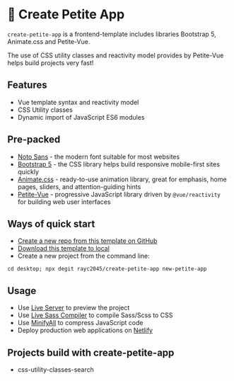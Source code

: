 # 🤘 Create Petite App

`create-petite-app` is a frontend-template includes libraries Bootstrap 5, Animate.css and Petite-Vue.

The use of CSS utility classes and reactivity model provides by Petite-Vue helps build projects very fast!

## Features

- Vue template syntax and reactivity model
- CSS Utility classes
- Dynamic import of JavaScript ES6 modules

## Pre-packed

- [Noto Sans](https://fonts.google.com/noto/specimen/Noto+Sans) - the modern font suitable for most websites
- [Bootstrap 5](https://getbootstrap.com/) - the CSS library helps build responsive mobile-first sites quickly
- [Animate.css](https://animate.style/) - ready-to-use animation library, great for emphasis, home pages, sliders, and attention-guiding hints
- [Petite-Vue](https://github.com/vuejs/petite-vue) - progressive JavaScript library driven by `@vue/reactivity` for building web user interfaces

## Ways of quick start

- [Create a new repo from this template on GitHub](https://github.com/rayc2045/create-petite-app/)
- [Download this template to local](https://github.com/rayc2045/create-petite-app/archive/refs/heads/main.zip)
- Create a new project from the command line:

```
cd desktop; npx degit rayc2045/create-petite-app new-petite-app
```

## Usage

- Use [Live Server](https://marketplace.visualstudio.com/items?itemName=ritwickdey.LiveServer) to preview the project
- Use [Live Sass Compiler](https://marketplace.visualstudio.com/items?itemName=ritwickdey.live-sass) to compile Sass/Scss to CSS
- Use [MinifyAll](https://marketplace.visualstudio.com/items?itemName=josee9988.minifyall) to compress JavaScript code
- Deploy production web applications on [Netlify](https://app.netlify.com/start)

## Projects build with create-petite-app

- css-utility-classes-search